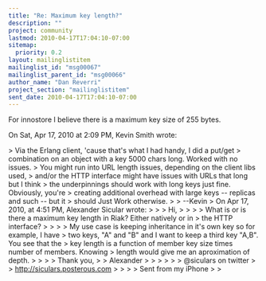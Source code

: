 ```yaml
---
title: "Re: Maximum key length?"
description: ""
project: community
lastmod: 2010-04-17T17:04:10-07:00
sitemap:
  priority: 0.2
layout: mailinglistitem
mailinglist_id: "msg00067"
mailinglist_parent_id: "msg00066"
author_name: "Dan Reverri"
project_section: "mailinglistitem"
sent_date: 2010-04-17T17:04:10-07:00
---
```



For innostore I believe there is a maximum key size of 255 bytes.

On Sat, Apr 17, 2010 at 2:09 PM, Kevin Smith  wrote:

&gt; Via the Erlang client, 'cause that's what I had handy, I did a put/get
&gt; combination on an object with a key 5000 chars long. Worked with no issues.
&gt; You might run into URL length issues, depending on the client libs used,
&gt; and/or the HTTP interface might have issues with URLs that long but I think
&gt; the underpinnings should work with long keys just fine. Obviously, you're
&gt; creating additional overhead with large keys -- replicas and such -- but it
&gt; should Just Work otherwise.
&gt;
&gt; --Kevin
&gt; On Apr 17, 2010, at 4:51 PM, Alexander Sicular wrote:
&gt;
&gt; &gt; Hi,
&gt; &gt;
&gt; &gt; What is or is there a maximum key length in Riak? Either natively or in
&gt; the HTTP interface?
&gt; &gt;
&gt; &gt; My use case is keeping inheritance in it's own key so for example, I have
&gt; two keys, "A" and "B" and I want to keep a third key "A,B". You see that the
&gt; key length is a function of member key size times number of members. Knowing
&gt; length would give me an aproximation of depth.
&gt; &gt;
&gt; &gt; Thank you,
&gt; &gt; Alexander
&gt; &gt;
&gt; &gt;
&gt; &gt; @siculars on twitter
&gt; &gt; http://siculars.posterous.com
&gt; &gt;
&gt; &gt; Sent from my iPhone
&gt; &gt;

